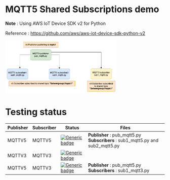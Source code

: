 # MQTT5 Shared Subscriptions demo

**Note** : Using AWS IoT Device SDK v2 for Python

Reference : https://github.com/aws/aws-iot-device-sdk-python-v2

<img src="images/mqttv5_sharedtopic.png"  width="70%" height="40%">

# Testing status

| Publisher | Subscriber | Status | Files |
| --- | --- | --- | --- |
| MQTTV5 | MQTTV5 | [![Generic badge](https://img.shields.io/badge/TESTING-PASS-GREEN.svg)]() | **Publisher** : pub_mqtt5.py **Subscribers** : sub1_mqtt5.py and sub2_mqtt5.py |
| MQTTV3 | MQTTV3 | [![Generic badge](https://img.shields.io/badge/TESTING-PENDING-yellow.svg)]() |  |
| MQTTV5 | MQTTV3 | [![Generic badge](https://img.shields.io/badge/TESTING-PASS-GREEN.svg)]() | **Publisher** : pub_mqtt5.py **Subscribers** : sub1_mqtt3.py |
